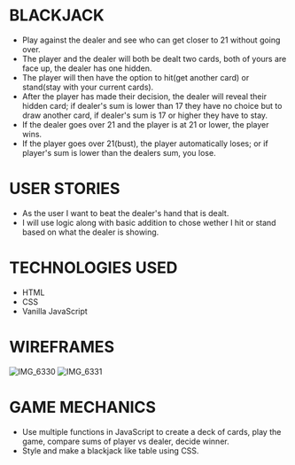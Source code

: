 # BLACKJACK
- Play against the dealer and see who can get closer to 21 without going over.
- The player and the dealer will both be dealt two cards, both of yours are face up, the dealer has one hidden.
- The player will then have the option to hit(get another card) or stand(stay with your current cards).
- After the player has made their decision, the dealer will reveal their hidden card; if dealer's sum is lower than 17 they have no choice but to draw another card, if dealer's sum is 17 or higher they have to stay.
- If the dealer goes over 21 and the player is at 21 or lower, the player wins.
- If the player goes over 21(bust), the player automatically loses; or if player's sum is lower than the dealers sum, you lose.

# USER STORIES
- As the user I want to beat the dealer's hand that is dealt.
- I will use logic along with basic addition to chose wether I hit or stand based on what the dealer is showing.

# TECHNOLOGIES USED
- HTML
- CSS
- Vanilla JavaScript


# WIREFRAMES
![IMG_6330](https://user-images.githubusercontent.com/120063867/209583477-9c49991e-ed8f-4085-9989-a2a41090736e.jpg)
![IMG_6331](https://user-images.githubusercontent.com/120063867/209583504-3d207bf5-9e7c-4785-87d1-153d67aac490.jpg)

# GAME MECHANICS
- Use multiple functions in JavaScript to create a deck of cards, play the game, compare sums of player vs dealer, decide winner.
- Style and make a blackjack like table using CSS.

